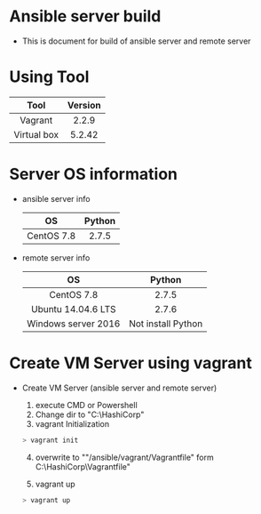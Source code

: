 # Ansible server build

- This is document for build of ansible server and remote server

# Using Tool

|    Tool     | Version |
| :---------: | :-----: |
|   Vagrant   |  2.2.9  |
| Virtual box | 5.2.42  |

# Server OS information

- ansible server info

  |     OS     | Python |
  | :--------: | :----: |
  | CentOS 7.8 | 2.7.5  |

- remote server info

  |         OS          |       Python       |
  | :-----------------: | :----------------: |
  |     CentOS 7.8      |       2.7.5        |
  | Ubuntu 14.04.6 LTS  |       2.7.6        |
  | Windows server 2016 | Not install Python |



# Create VM Server using vagrant

- Create VM Server (ansible server and remote server)

  1. execute CMD or Powershell
  2. Change dir to "C:\HashiCorp"
  3. vagrant Initialization

    ```sh 
    > vagrant init
    ```

  4. overwrite to ""/ansible/vagrant/Vagrantfile" form C:\HashiCorp\Vagrantfile"

  5. vagrant up

    ```sh
    > vagrant up
    ```
